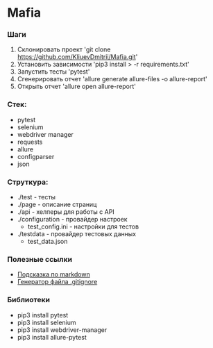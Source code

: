 # Mafia

### Шаги
1. Склонировать проект 'git clone https://github.com/KliuevDmitrii/Mafia.git'
2. Установить зависимости 'pip3 install > -r requirements.txt'
3. Запустить тесты 'pytest'
4. Сгенерировать отчет 'allure generate allure-files -o allure-report'
5. Открыть отчет 'allure open allure-report'

### Стек:
- pytest
- selenium
- webdriver manager 
- requests
- allure
- configparser
- json

### Струткура:
- ./test - тесты
- ./page - описание страниц
- ./api - хелперы для работы с API
- ./configuration - провайдер настроек
    - test_config.ini - настройки для тестов
- ./testdata - провайдер тестовых данных
    - test_data.json

### Полезные ссылки
- [Подсказка по markdown](https://www.markdownguide.org/basic-syntax/)
- [Генератор файла .gitignore](https://www.toptal.com/developers/gitignore)


### Библиотеки
- pip3 install pytest
- pip3 install selenium
- pip3 install webdriver-manager
- pip3 install allure-pytest